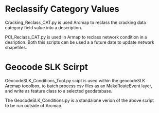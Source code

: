 # Reclassify Category Values
Cracking_Reclass_CAT.py is used Arcmap to reclass the cracking data category field value into a description.

PCI_Reclass_CAT.py is used in Armap to reclass network condition in a desription. 
Both this scripts can be used a a future date to update network shapefiles.

# Geocode SLK Scirpt
GeocodeSLK_Conditions_Tool.py scipt is used within the geocodeSLK Arcmap tooolbox, to batch process
csv files as an MakeRouteEvent layer, and write as feature class to a selected geodatabase.

The GeocodeSLK_Conditions.py is a standalone verion of the above script to be run outside of Arcmap.

